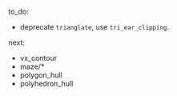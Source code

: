 to_do:

- deprecate `trianglate`, use `tri_ear_clipping`.

next:

- vx_contour
- maze/*
- polygon_hull
- polyhedron_hull